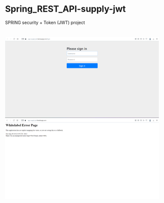 # Spring_REST_API-supply-jwt
SPRING security + Token (JWT) project
#
![This is an image](screenshots/screenshot-1.png)
![This is an image](screenshots/screenshot-2.png)

